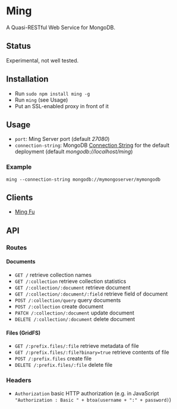 Ming
====

A Quasi-RESTful Web Service for MongoDB.

Status
------

Experimental, not well tested.

Installation
------------

- Run `sudo npm install ming -g`
- Run `ming` (see Usage)
- Put an SSL-enabled proxy in front of it

Usage
-----

- `port`: Ming Server port (default *27080*)
- `connection-string`: MongoDB [Connection String](http://docs.mongodb.org/manual/reference/connection-string/) for the default deployment (default *mongodb://localhost/ming*)

### Example

    ming --connection-string mongodb://mymongoserver/mymongodb

Clients
-------

- [Ming Fu](https://bitbucket.org/agrueneberg/ming-fu)

API
---

### Routes

#### Documents

- `GET /` retrieve collection names
- `GET /:collection` retrieve collection statistics
- `GET /:collection/:document` retrieve document
- `GET /:collection/:document/:field` retrieve field of document
- `POST /:collection/query` query documents
- `POST /:collection` create document
- `PATCH /:collection/:document` update document
- `DELETE /:collection/:document` delete document

#### Files (GridFS)

- `GET /:prefix.files/:file` retrieve metadata of file
- `GET /:prefix.files/:file?binary=true` retrieve contents of file
- `POST /:prefix.files` create file
- `DELETE /:prefix.files/:file` delete file

### Headers

- `Authorization` basic HTTP authorization (e.g. in JavaScript `"Authorization : Basic " + btoa(username + ":" + password)`)
